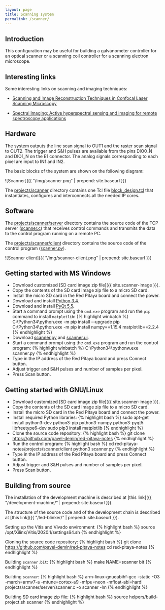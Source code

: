 ```yaml
---
layout: page
title: Scanning system
permalink: /scanner/
---
```


Introduction
-----

This configuration may be useful for building a galvanometer controller for an optical scanner or a scanning coil controller for a scanning electron microscope.

Interesting links
-----

Some interesting links on scanning and imaging techniques:

 - [Scanning and Image Reconstruction Techniques in Confocal Laser Scanning Microscopy](http://www.intechopen.com/books/laser-scanning-theory-and-applications/scanning-and-image-reconstruction-techniques-in-confocal-laser-scanning-microscopy)

 - [Spectral Imaging: Active hyperspectral sensing and imaging for remote spectroscopy applications](http://www.laserfocusworld.com/articles/print/volume-49/issue-11/features/spectral-imaging-active-hyperspectral-sensing-and-imaging-for-remote-spectroscopy-applications.html)

Hardware
-----

The system outputs the line scan signal to OUT1 and the raster scan signal to OUT2. The trigger and S&H pulses are available from the pins DIO0_N and DIO1_N on the E1 connector. The analog signals corresponding to each pixel are input to IN1 and IN2.

The basic blocks of the system are shown on the following diagram:

![Scanner]({{ "/img/scanner.png" | prepend: site.baseurl }})

The [projects/scanner](https://github.com/pavel-demin/red-pitaya-notes/tree/master/projects/scanner) directory contains one Tcl file [block_design.tcl](https://github.com/pavel-demin/red-pitaya-notes/blob/master/projects/scanner/block_design.tcl) that instantiates, configures and interconnects all the needed IP cores.

Software
-----

The [projects/scanner/server](https://github.com/pavel-demin/red-pitaya-notes/tree/master/projects/scanner/server) directory contains the source code of the TCP server ([scanner.c](https://github.com/pavel-demin/red-pitaya-notes/blob/master/projects/scanner/server/scanner.c)) that receives control commands and transmits the data to the control program running on a remote PC.

The [projects/scanner/client](https://github.com/pavel-demin/red-pitaya-notes/tree/master/projects/scanner/client) directory contains the source code of the control program ([scanner.py](https://github.com/pavel-demin/red-pitaya-notes/blob/master/projects/scanner/client/scanner.py)).

![Scanner client]({{ "/img/scanner-client.png" | prepend: site.baseurl }})

Getting started with MS Windows
-----

 - Download customized [SD card image zip file]({{ site.scanner-image }}).
 - Copy the contents of the SD card image zip file to a micro SD card.
 - Install the micro SD card in the Red Pitaya board and connect the power.
 - Download and install [Python 3.4](https://www.python.org/ftp/python/3.4.4/python-3.4.4.msi).
 - Download and install [PyQt 5.5](https://sourceforge.net/projects/pyqt/files/PyQt5/PyQt-5.5.1/PyQt5-5.5.1-gpl-Py3.4-Qt5.5.1-x32.exe/download).
 - Start a command prompt using the `cmd.exe` program and run the `pip` command to install `matplotlib`:
{% highlight winbatch %}
C:\Python34\python.exe -m pip install --upgrade pip
C:\Python34\python.exe -m pip install numpy==1.15.4 matplotlib==2.2.4
{% endhighlight %}
 - Download [scanner.py](https://raw.githubusercontent.com/pavel-demin/red-pitaya-notes/master/projects/scanner/client/scanner.py) and [scanner.ui](https://raw.githubusercontent.com/pavel-demin/red-pitaya-notes/master/projects/scanner/client/scanner.ui).
 - Start a command prompt using the `cmd.exe` program and run the control program:
{% highlight winbatch %}
C:\Python34\pythonw.exe scanner.py
{% endhighlight %}
 - Type in the IP address of the Red Pitaya board and press Connect button.
 - Adjust trigger and S&H pulses and number of samples per pixel.
 - Press Scan button.

Getting started with GNU/Linux
-----

 - Download customized [SD card image zip file]({{ site.scanner-image }}).
 - Copy the contents of the SD card image zip file to a micro SD card.
 - Install the micro SD card in the Red Pitaya board and connect the power.
 - Install required Python libraries:
{% highlight bash %}
sudo apt-get install python3-dev python3-pip python3-numpy python3-pyqt5 libfreetype6-dev
sudo pip3 install matplotlib
{% endhighlight %}
 - Clone the source code repository:
{% highlight bash %}
git clone https://github.com/pavel-demin/red-pitaya-notes
{% endhighlight %}
 - Run the control program:
{% highlight bash %}
cd red-pitaya-notes/projects/scanner/client
python3 scanner.py
{% endhighlight %}
 - Type in the IP address of the Red Pitaya board and press Connect button.
 - Adjust trigger and S&H pulses and number of samples per pixel.
 - Press Scan button.

Building from source
-----

The installation of the development machine is described at [this link]({{ "/development-machine/" | prepend: site.baseurl }}).

The structure of the source code and of the development chain is described at [this link]({{ "/led-blinker/" | prepend: site.baseurl }}).

Setting up the Vitis and Vivado environment:
{% highlight bash %}
source /opt/Xilinx/Vitis/2020.1/settings64.sh
{% endhighlight %}

Cloning the source code repository:
{% highlight bash %}
git clone https://github.com/pavel-demin/red-pitaya-notes
cd red-pitaya-notes
{% endhighlight %}

Building `scanner.bit`:
{% highlight bash %}
make NAME=scanner bit
{% endhighlight %}

Building `scanner`:
{% highlight bash %}
arm-linux-gnueabihf-gcc -static -O3 -march=armv7-a -mtune=cortex-a9 -mfpu=neon -mfloat-abi=hard projects/scanner/server/scanner.c -o scanner -lm
{% endhighlight %}

Building SD card image zip file:
{% highlight bash %}
source helpers/build-project.sh scanner
{% endhighlight %}
